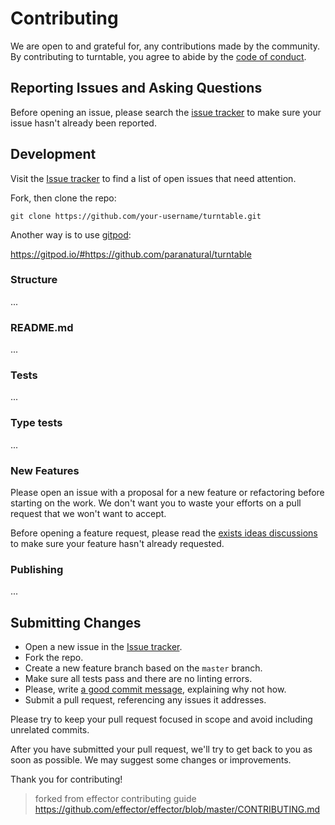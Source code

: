 # Contributing

We are open to and grateful for, any contributions made by the community. By contributing to turntable, you agree to abide by the [code of conduct](https://github.com/paranatural/turntable/blob/master/CODE_OF_CONDUCT.md).

## Reporting Issues and Asking Questions

Before opening an issue, please search the [issue tracker](https://github.com/paranatural/turntable/issues) to make sure your issue hasn't already been reported.

## Development

Visit the [Issue tracker](https://github.com/paranatural/turntable/issues) to find a list of open issues that need attention.

Fork, then clone the repo:

```
git clone https://github.com/your-username/turntable.git
```

Another way is to use [gitpod](https://gitpod.io):

https://gitpod.io/#https://github.com/paranatural/turntable

### Structure

...

### README.md

...

### Tests

...

### Type tests

...

### New Features

Please open an issue with a proposal for a new feature or refactoring before starting on the work.
We don't want you to waste your efforts on a pull request that we won't want to accept.

Before opening a feature request, please read the [exists ideas discussions](https://github.com/paranatural/turntable/discussions/categories/ideas) to make sure your feature hasn't already requested.

### Publishing

...

## Submitting Changes

- Open a new issue in the [Issue tracker](https://github.com/paranatural/turntable/issues).
- Fork the repo.
- Create a new feature branch based on the `master` branch.
- Make sure all tests pass and there are no linting errors.
- Please, write [a good commit message](https://cbea.ms/git-commit/), explaining why not how.
- Submit a pull request, referencing any issues it addresses.

Please try to keep your pull request focused in scope and avoid including unrelated commits.

After you have submitted your pull request, we'll try to get back to you as soon as possible. We may suggest some changes or improvements.

Thank you for contributing!

> forked from effector contributing guide
> https://github.com/effector/effector/blob/master/CONTRIBUTING.md

